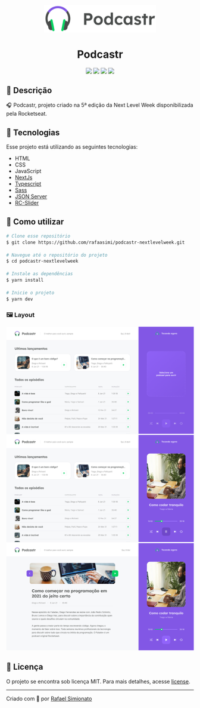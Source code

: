<p align='center'><img width='300' src="./.github/logo_podcastr.png"/></p>
<h1 align='center'>Podcastr</h1>
<p align='center'>
<img src="https://img.shields.io/github/repo-size/rafaasimi/podcastr-nextlevelweek?color=04D361">
<img src="https://img.shields.io/github/languages/count/rafaasimi/podcastr-nextlevelweek?color=04D361">
<img src="https://img.shields.io/github/last-commit/rafaasimi/podcastr-nextlevelweek?color=04D361">
<img src="https://img.shields.io/github/license/rafaasimi/podcastr-nextlevelweek?color=04D361">
</p>

## 🔖 Descrição
<p>🎧 Podcastr, projeto criado na 5ª edição da Next Level Week disponibilizada pela Rocketseat.<p>

## 🚀 Tecnologias
Esse projeto está utilizando as seguintes tecnologias:
- HTML
- CSS
- JavaScript
- [NextJs](https://nextjs.org/)
- [Typescript](https://www.typescriptlang.org/)
- [Sass](https://sass-lang.com/)
- [JSON Server](https://github.com/typicode/json-server)
- [RC-Slider](https://github.com/schrodinger/rc-slider)


## 🎲 Como utilizar
```bash
# Clone esse repositório
$ git clone https://github.com/rafaasimi/podcastr-nextlevelweek.git

# Navegue até o repositório do projeto
$ cd podcastr-nextlevelweek

# Instale as dependências
$ yarn install

# Inicie o projeto
$ yarn dev
```

<h3>🖼 Layout</h3>
<img src="/.github/home_nada_tocando.png">
<img src="/.github/home_tocando.png">
<img src="/.github/home_interno.png">

## 📝 Licença
<p>O projeto se encontra sob licença MIT. Para mais detalhes, acesse <a href='LICENSE'>license<a>.</p>

---
<p>Criado com 💙 por <a href='https://github.com/rafaasimi/' target='_blank'>Rafael Simionato</a></p>